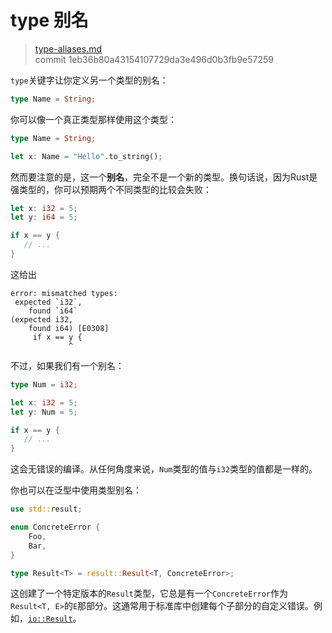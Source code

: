 # type 别名

> [type-aliases.md](https://github.com/rust-lang/rust/blob/master/src/doc/book/type-aliases.md)
> <br>
> commit 1eb36b80a43154107729da3e496d0b3fb9e57259

`type`关键字让你定义另一个类型的别名：

```rust
type Name = String;
```

你可以像一个真正类型那样使用这个类型：

```rust
type Name = String;

let x: Name = "Hello".to_string();
```

然而要注意的是，这一个**别名**，完全不是一个新的类型。换句话说，因为Rust是强类型的，你可以预期两个不同类型的比较会失败：

```rust
let x: i32 = 5;
let y: i64 = 5;

if x == y {
   // ...
}
```

这给出

```text
error: mismatched types:
 expected `i32`,
    found `i64`
(expected i32,
    found i64) [E0308]
     if x == y {
             ^
```

不过，如果我们有一个别名：

```rust
type Num = i32;

let x: i32 = 5;
let y: Num = 5;

if x == y {
   // ...
}
```

这会无错误的编译。从任何角度来说，`Num`类型的值与`i32`类型的值都是一样的。

你也可以在泛型中使用类型别名：

```rust
use std::result;

enum ConcreteError {
    Foo,
    Bar,
}

type Result<T> = result::Result<T, ConcreteError>;
```

这创建了一个特定版本的`Result`类型，它总是有一个`ConcreteError`作为`Result<T, E>`的`E`那部分。这通常用于标准库中创建每个子部分的自定义错误。例如，[`io::Result`](http://doc.rust-lang.org/nightly/std/io/type.Result.html)。
